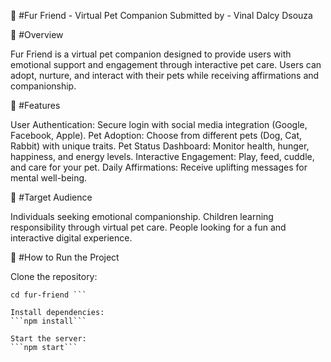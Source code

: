 🐾 #Fur Friend - Virtual Pet Companion
Submitted by - Vinal Dalcy Dsouza

📌 #Overview

Fur Friend is a virtual pet companion designed to provide users with emotional support and engagement through interactive pet care. Users can adopt, nurture, and interact with their pets while receiving affirmations and companionship.

🚀 #Features

User Authentication: Secure login with social media integration (Google, Facebook, Apple).
Pet Adoption: Choose from different pets (Dog, Cat, Rabbit) with unique traits.
Pet Status Dashboard: Monitor health, hunger, happiness, and energy levels.
Interactive Engagement: Play, feed, cuddle, and care for your pet.
Daily Affirmations: Receive uplifting messages for mental well-being.

🎯 #Target Audience

Individuals seeking emotional companionship.
Children learning responsibility through virtual pet care.
People looking for a fun and interactive digital experience.

🔗 #How to Run the Project

Clone the repository:
``` git clone https://github.com/your-repo/fur-friend.git
cd fur-friend ```

Install dependencies:
```npm install```

Start the server:
```npm start```


